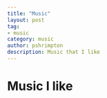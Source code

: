 ```yaml
---
title: "Music"
layout: post
tag:
- music
category: music
author: pshrimpton
description: Music that I like
---
```


# Music I like